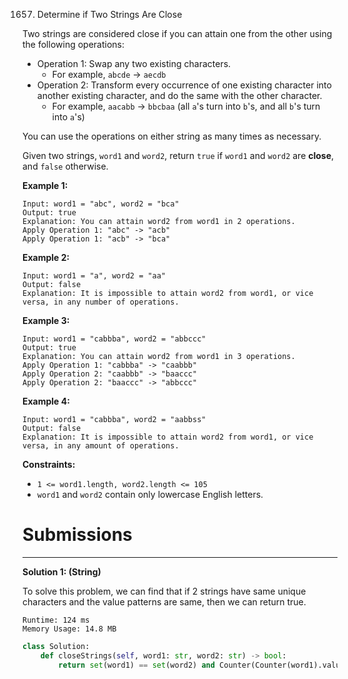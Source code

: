 1657. Determine if Two Strings Are Close

Two strings are considered close if you can attain one from the other using the following operations:

* Operation 1: Swap any two existing characters.
    * For example, `abcde` -> `aecdb`
* Operation 2: Transform every occurrence of one existing character into another existing character, and do the same with the other character.
    * For example, `aacabb` -> `bbcbaa` (all `a`'s turn into `b`'s, and all `b`'s turn into `a`'s)

You can use the operations on either string as many times as necessary.

Given two strings, `word1` and `word2`, return `true` if `word1` and `word2` are **close**, and `false` otherwise.

 

**Example 1:**
```
Input: word1 = "abc", word2 = "bca"
Output: true
Explanation: You can attain word2 from word1 in 2 operations.
Apply Operation 1: "abc" -> "acb"
Apply Operation 1: "acb" -> "bca"
```

**Example 2:**
```
Input: word1 = "a", word2 = "aa"
Output: false
Explanation: It is impossible to attain word2 from word1, or vice versa, in any number of operations.
```

**Example 3:**
```
Input: word1 = "cabbba", word2 = "abbccc"
Output: true
Explanation: You can attain word2 from word1 in 3 operations.
Apply Operation 1: "cabbba" -> "caabbb"
Apply Operation 2: "caabbb" -> "baaccc"
Apply Operation 2: "baaccc" -> "abbccc"
```

**Example 4:**
```
Input: word1 = "cabbba", word2 = "aabbss"
Output: false
Explanation: It is impossible to attain word2 from word1, or vice versa, in any amount of operations.
```

**Constraints:**

* `1 <= word1.length, word2.length <= 105`
* `word1` and `word2` contain only lowercase English letters.

# Submissions
---
**Solution 1: (String)**

To solve this problem, we can find that if 2 strings have same unique characters and the value patterns are same, then we can return true.

```
Runtime: 124 ms
Memory Usage: 14.8 MB
```
```python
class Solution:
    def closeStrings(self, word1: str, word2: str) -> bool:
        return set(word1) == set(word2) and Counter(Counter(word1).values()) == Counter(Counter(word2).values())
```